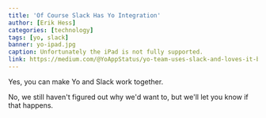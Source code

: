 ```yaml
---
title: 'Of Course Slack Has Yo Integration'
author: [Erik Hess]
categories: [technology]
tags: [yo, slack]
banner: yo-ipad.jpg
caption: Unfortunately the iPad is not fully supported.
link: https://medium.com/@YoAppStatus/yo-team-uses-slack-and-loves-it-b1e756555e30
---
```


Yes, you can make Yo and Slack work together.

No, we still haven't figured out why we'd want to, but we'll let you know if that happens.
